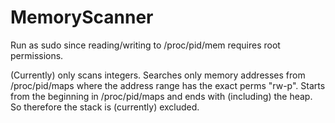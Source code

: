 # MemoryScanner

Run as sudo since reading/writing to /proc/pid/mem requires root permissions.

(Currently) only scans integers. Searches only memory addresses from /proc/pid/maps where the address range has the exact perms "rw-p".
Starts from the beginning in /proc/pid/maps and ends with (including) the heap. So therefore the stack is (currently) excluded.
